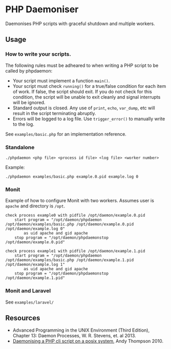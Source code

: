 # PHP Daemoniser

Daemonises PHP scripts with graceful shutdown and multiple workers.

## Usage

### How to write your scripts.

The following rules must be adheared to when writing a PHP script to be called by phpdaemon:

 - Your script must implement a function `main()`.
 - Your script must check `running()` for a true/false condition for each
   item of work. If false, the script should exit. If you do not check for this
   condition, the script will be unable to exit cleanly and signal interrupts
   will be ignored.
 - Standard output is closed. Any use of `print`, `echo`, `var_dump`, etc will
   result in the script terminating abruptly.
 - Errors will be logged to a log file. Use `trigger_error()` to manually write
   to the log.

See `examples/basic.php` for an implementation reference.

### Standalone

```
./phpdaemon <php file> <process id file> <log file> <worker number>
```

Example:

```
./phpdaemon examples/basic.php example.0.pid example.log 0
```

### Monit

Example of how to configure Monit with two workers. Assumes user is
`apache` and directory is `/opt`.

```
check process example0 with pidfile /opt/daemon/example.0.pid
    start program = "/opt/daemon/phpdaemon /opt/daemon/examples/basic.php /opt/daemon/example.0.pid /opt/daemon/example.log 0"
        as uid apache and gid apache
    stop program = "/opt/daemon/phpdaemonstop /opt/daemon/example.0.pid"

check process example1 with pidfile /opt/daemon/example.1.pid
    start program = "/opt/daemon/phpdaemon /opt/daemon/examples/basic.php /opt/daemon/example.1.pid /opt/daemon/example.log 1"
        as uid apache and gid apache
    stop program = "/opt/daemon/phpdaemonstop /opt/daemon/example.1.pid"
```

### Monit and Laravel

See `examples/laravel/`

## Resources

 * Advanced Programming in the UNIX Environment (Third Edition), Chapter 13: Daemon Processes, W. R. Stevens, et. al 2013.
 * [Daemonising a PHP cli script on a posix system](https://andytson.com/blog/2010/05/daemonising-a-php-cli-script-on-a-posix-system/), Andy Thompson 2010.
